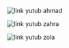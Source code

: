 ![link yutub ahmad](https://www.youtube.com/live/X2RD500CvgQ?si=AaF-yDi8QPD2JHXC)

![link yutub zahra](https://www.youtube.com/live/X2RD500CvgQ?si=AaF-yDi8QPD2JHXC)

![link yutub zola](https://www.youtube.com/live/X2RD500CvgQ?si=AaF-yDi8QPD2JHXC)

